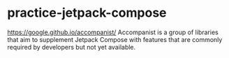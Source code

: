 # practice-jetpack-compose

https://google.github.io/accompanist/
Accompanist is a group of libraries that aim to supplement Jetpack Compose with features that are commonly required by developers but not yet available.